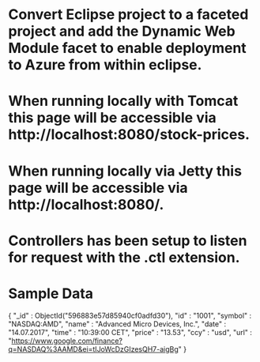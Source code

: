 # Convert Eclipse project to a faceted project and add the Dynamic Web Module facet to enable deployment to Azure from within eclipse. 

# When running locally with Tomcat this page will be accessible via http://localhost:8080/stock-prices.

# When running locally via Jetty this page will be accessible via http://localhost:8080/.

# Controllers has been setup to listen for request with the .ctl extension.

# Sample Data
{
	"_id" : ObjectId("596883e57d85940cf0adfd30"),
	"id" : "1001",
	"symbol" : "NASDAQ:AMD",
	"name" : "Advanced Micro Devices, Inc.",
	"date" : "14.07.2017",
	"time" : "10:39:00 CET",
	"price" : "13.53",
	"ccy" : "usd",
	"url" : "https://www.google.com/finance?q=NASDAQ%3AAMD&ei=tIJoWcDzGIzesQH7-aigBg"
}